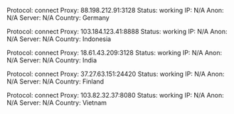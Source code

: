 Protocol: connect
Proxy: 88.198.212.91:3128
Status: working
IP: N/A
Anon: N/A
Server: N/A
Country: Germany

Protocol: connect
Proxy: 103.184.123.41:8888
Status: working
IP: N/A
Anon: N/A
Server: N/A
Country: Indonesia

Protocol: connect
Proxy: 18.61.43.209:3128
Status: working
IP: N/A
Anon: N/A
Server: N/A
Country: India

Protocol: connect
Proxy: 37.27.63.151:24420
Status: working
IP: N/A
Anon: N/A
Server: N/A
Country: Finland

Protocol: connect
Proxy: 103.82.32.37:8080
Status: working
IP: N/A
Anon: N/A
Server: N/A
Country: Vietnam

